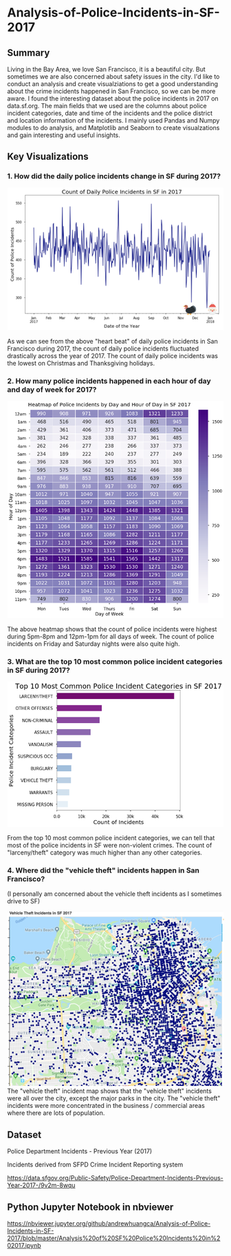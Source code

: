 # Analysis-of-Police-Incidents-in-SF-2017

## Summary
Living in the Bay Area, we love San Francisco, it is a beautiful city. But sometimes we are also concerned about safety issues in the city. I'd like to conduct an analysis and create visualziations to get a good understanding about the crime incidents happened in San Francisco, so we can be more aware. I found the interesting dataset about the police incidents in 2017 on data.sf.org. The main fields that we used are the columns about police incident categories, date and time of the incidents and the police district and location information of the incidents. I mainly used Pandas and Numpy modules to do analysis, and Matplotlib and Seaborn to create visualzations and gain interesting and useful insights.

## Key Visualizations
### 1. How did the daily police incidents change in SF during 2017?
![](Visualization%20Images/Count%20of%20Daily%20Police%20Incidents%20upload%20final.png)

As we can see from the above "heart beat" of daily police incidents in San Francisco during 2017, the count of daily police incidents fluctuated drastically across the year of 2017. The count of daily police incidents was the lowest on Christmas and Thanksgiving holidays.

### 2. How many police incidents happened in each hour of day and day of week for 2017?
![](Visualization%20Images/Heatmap%20of%20Police%20Incidents%20by%20Day%20and%20Hour%20upload.png)

The above heatmap shows that the count of police incidents were highest during 5pm-8pm and 12pm-1pm for all days of week. The count of police incidents on Friday and Saturday nights were also quite high.

### 3. What are the top 10 most common police incident categories in SF during 2017?
![](Visualization%20Images/Top%2010%20Most%20Common%20Police%20Incident%20Categories%20upload.png)

From the top 10 most common police incident categories, we can tell that most of the police incidents in SF were non-violent crimes. The count of "larceny/theft" category was much higher than any other categories.

### 4. Where did the "vehicle theft" incidents happen in San Francisco? 
(I personally am concerned about the vehicle theft incidents as I sometimes drive to SF)

![](Visualization%20Images/SF%20vehicle%20theft%20map.png)
The "vehicle theft" incident map shows that the "vehicle theft" incidents were all over the city, except the major parks in the city. The "vehicle theft" incidents were more concentrated in the business / commercial areas where there are lots of population.

## Dataset
Police Department Incidents - Previous Year (2017)

Incidents derived from SFPD Crime Incident Reporting system

https://data.sfgov.org/Public-Safety/Police-Department-Incidents-Previous-Year-2017-/9v2m-8wqu

## Python Jupyter Notebook in nbviewer
https://nbviewer.jupyter.org/github/andrewhuangca/Analysis-of-Police-Incidents-in-SF-2017/blob/master/Analysis%20of%20SF%20Police%20Incidents%20in%202017.ipynb

